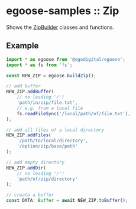 # egoose-samples :: Zip

Shows the [ZipBuilder](https://egodigital.github.io/egoose/modules/_zip_builder_.html) classes and functions.

## Example

```typescript
import * as egoose from '@egodigital/egoose';
import * as fs from 'fs';

const NEW_ZIP = egoose.buildZip();

// add buffer
NEW_ZIP.addBuffer(
    // no leading '/'!
    'path/in/zip/file.txt',
    // e.g. from a local file
    fs.readFileSync('/local/path/of/file.txt'),
);

// add all files of a local directory
NEW_ZIP.addFiles(
    '/path/to/local/directory',
    '/option/zip/base/path'
);

// add empty directory
NEW_ZIP.addDir(
    // no leading '/'!
    'path/of/zip/directory'
);

// create a buffer
const DATA: Buffer = await NEW_ZIP.toBuffer();
```
